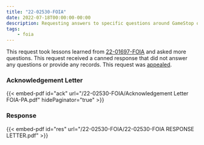 ```yaml
---
title: "22-02530-FOIA"
date: 2022-07-18T00:00:00-00:00
description: Requesting answers to specific questions around GameStop ownership. Seeking information about naked shorting and fails to deliver/receive.
tags:
    - foia
---
```


This request took lessons learned from [22-01697-FOIA][22-01697-FOIA] and asked more questions. This request received a canned response that did not answer any questions or provide any records. This request was [appealed][22-00522-APPS].

### Acknowledgement Letter

{{< embed-pdf id="ack" url="/22-02530-FOIA/Acknowledgement Letter FOIA-PA.pdf" hidePaginator="true" >}}

### Response

{{< embed-pdf id="res" url="/22-02530-FOIA/22-02530-FOIA RESPONSE LETTER.pdf" >}}

[22-01697-FOIA]: /2022/04/22-01697-foia/
[22-00522-APPS]: /2022/08/22-00522-apps/
